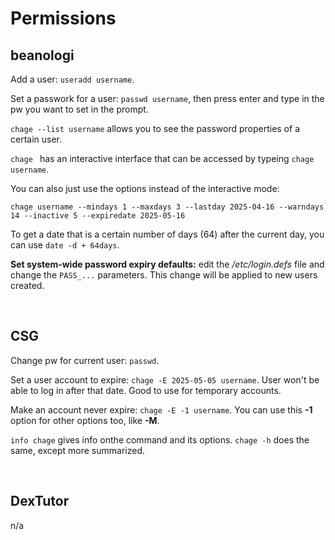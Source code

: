 # Permissions

## beanologi

Add a user: `useradd username`.

Set a passwork for a user: `passwd username`, then press enter and type in the pw you want to set in the prompt.

`chage --list username` allows you to see the password properties of a certain user.

`chage ` has an interactive interface that can be accessed by typeing `chage username`.

You can also just use the options instead of the interactive mode: 

`chage username --mindays 1 --maxdays 3 --lastday 2025-04-16 --warndays 14 --inactive 5 --expiredate 2025-05-16`

To get a date that is a certain number of days (64) after the current day, you can use `date -d + 64days`.

**Set system-wide password expiry defaults:** edit the */etc/login.defs* file and change the `PASS_...` parameters. This change will be applied to new users created.

<br>

## CSG 

Change pw for current user: `passwd`.

Set a user account to expire: `chage -E 2025-05-05 username`. User won't be able to log in after that date. Good to use for temporary accounts. 

Make an account never expire: `chage -E -1 username`. You can use this **-1** option for other options too, like **-M**. 

`info chage` gives info onthe command and its options. `chage -h` does the same, except more summarized.

<br>

## DexTutor

n/a
